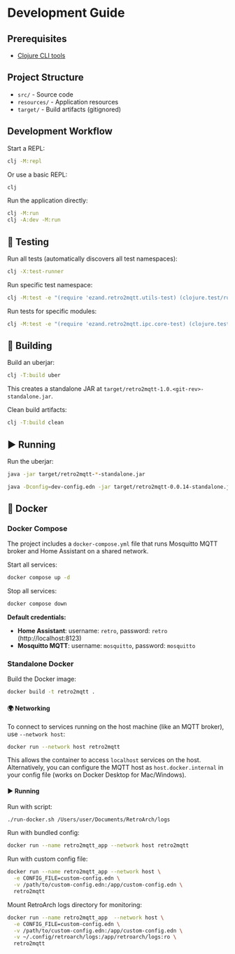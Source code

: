 # Development Guide

## Prerequisites

- [Clojure CLI tools](https://clojure.org/guides/install_clojure)

## Project Structure

- `src/` - Source code
- `resources/` - Application resources
- `target/` - Build artifacts (gitignored)

## Development Workflow

Start a REPL:

```bash
clj -M:repl
```

Or use a basic REPL:

```bash
clj
```

Run the application directly:

```bash
clj -M:run
clj -A:dev -M:run
```

## 🧪 Testing

Run all tests (automatically discovers all test namespaces):

```bash
clj -X:test-runner
```

Run specific test namespace:

```bash
clj -M:test -e "(require 'ezand.retro2mqtt.utils-test) (clojure.test/run-tests 'ezand.retro2mqtt.utils-test)"
```

Run tests for specific modules:

```bash
clj -M:test -e "(require 'ezand.retro2mqtt.ipc.core-test) (clojure.test/run-tests 'ezand.retro2mqtt.ipc.core-test)"
```

## 🔨 Building

Build an uberjar:

```bash
clj -T:build uber
```

This creates a standalone JAR at `target/retro2mqtt-1.0.<git-rev>-standalone.jar`.

Clean build artifacts:

```bash
clj -T:build clean
```

## ▶️ Running

Run the uberjar:

```bash
java -jar target/retro2mqtt-*-standalone.jar

java -Dconfig=dev-config.edn -jar target/retro2mqtt-0.0.14-standalone.jar
```

## 🐳 Docker

### Docker Compose

The project includes a `docker-compose.yml` file that runs
Mosquitto MQTT broker and Home Assistant on a shared network.

Start all services:

```bash
docker compose up -d
```

Stop all services:

```bash
docker compose down
```

**Default credentials:**

- **Home Assistant**: username: `retro`, password: `retro` (http://localhost:8123)
- **Mosquitto MQTT**: username: `mosquitto`, password: `mosquitto`

### Standalone Docker

Build the Docker image:

```bash
docker build -t retro2mqtt .
```

#### 🌍 Networking

To connect to services running on the host machine (like an MQTT broker), use `--network host`:

```bash
docker run --network host retro2mqtt
```

This allows the container to access `localhost` services on the host. Alternatively, you can configure the MQTT host
as `host.docker.internal` in your config file (works on Docker Desktop for Mac/Windows).

#### ▶️ Running

Run with script:

```bash
./run-docker.sh /Users/user/Documents/RetroArch/logs
```

Run with bundled config:

```bash
docker run --name retro2mqtt_app --network host retro2mqtt
```

Run with custom config file:

```bash
docker run --name retro2mqtt_app --network host \
  -e CONFIG_FILE=custom-config.edn \
  -v /path/to/custom-config.edn:/app/custom-config.edn \
  retro2mqtt
```

Mount RetroArch logs directory for monitoring:

```bash
docker run --name retro2mqtt_app  --network host \
  -e CONFIG_FILE=custom-config.edn \
  -v /path/to/custom-config.edn:/app/custom-config.edn \
  -v ~/.config/retroarch/logs:/app/retroarch/logs:ro \
  retro2mqtt
```